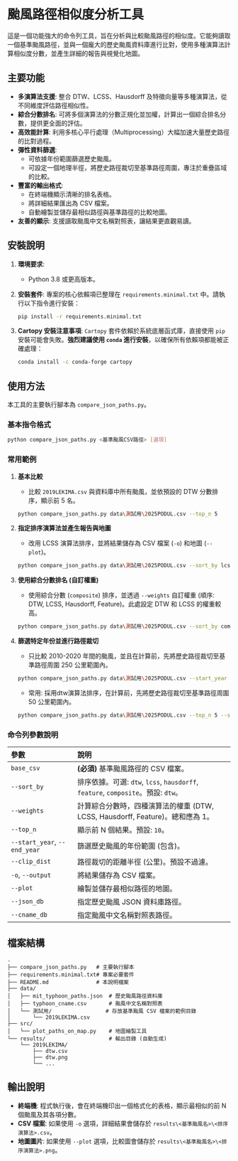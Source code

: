 # 颱風路徑相似度分析工具

這是一個功能強大的命令列工具，旨在分析與比較颱風路徑的相似度。它能夠讀取一個基準颱風路徑，並與一個龐大的歷史颱風資料庫進行比對，使用多種演算法計算相似度分數，並產生詳細的報告與視覺化地圖。

## 主要功能

*   **多演算法支援**: 整合 DTW、LCSS、Hausdorff 及特徵向量等多種演算法，從不同維度評估路徑相似性。
*   **綜合分數排名**: 可將多個演算法的分數正規化並加權，計算出一個綜合排名分數，提供更全面的評估。
*   **高效能計算**: 利用多核心平行處理（Multiprocessing）大幅加速大量歷史路徑的比對過程。
*   **彈性資料篩選**:
    *   可依據年份範圍篩選歷史颱風。
    *   可設定一個地理半徑，將歷史路徑裁切至基準路徑周圍，專注於重疊區域的比較。
*   **豐富的輸出格式**:
    *   在終端機顯示清晰的排名表格。
    *   將詳細結果匯出為 CSV 檔案。
    *   自動繪製並儲存最相似路徑與基準路徑的比較地圖。
*   **友善的顯示**: 支援讀取颱風中文名稱對照表，讓結果更直觀易讀。

## 安裝說明

1.  **環境要求**:
    *   Python 3.8 或更高版本。

2.  **安裝套件**:
    專案的核心依賴項已整理在 `requirements.minimal.txt` 中。請執行以下指令進行安裝：
    ```bash
    pip install -r requirements.minimal.txt
    ```

3.  **Cartopy 安裝注意事項**:
    `Cartopy` 套件依賴於系統底層函式庫，直接使用 `pip` 安裝可能會失敗。**強烈建議使用 `conda` 進行安裝**，以確保所有依賴項都能被正確處理：
    ```bash
    conda install -c conda-forge cartopy
    ```

## 使用方法

本工具的主要執行腳本為 `compare_json_paths.py`。

### 基本指令格式

```bash
python compare_json_paths.py <基準颱風CSV路徑> [選項]
```

### 常用範例

1.  **基本比較**
    *   比較 `2019LEKIMA.csv` 與資料庫中所有颱風，並依預設的 DTW 分數排序，顯示前 5 名。
    ```bash
    python compare_json_paths.py data\測試用\2025PODUL.csv --top_n 5
    ```

2.  **指定排序演算法並產生報告與地圖**
    *   改用 LCSS 演算法排序，並將結果儲存為 CSV 檔案 (`-o`) 和地圖 (`--plot`)。
    ```bash
    python compare_json_paths.py data\測試用\2025PODUL.csv --sort_by lcss --top_n 5 -o --plot
    ```

3.  **使用綜合分數排名 (自訂權重)**
    *   使用綜合分數 (`composite`) 排序，並透過 `--weights` 自訂權重 (順序: DTW, LCSS, Hausdorff, Feature)。此處設定 DTW 和 LCSS 的權重較高。
    ```bash
    python compare_json_paths.py data\測試用\2025PODUL.csv --sort_by composite --weights 0.4 0.4 0.1 0.1 -o --plot
    ```

4.  **篩選特定年份並進行路徑裁切**
    *   只比較 2010-2020 年間的颱風，並且在計算前，先將歷史路徑裁切至基準路徑周圍 250 公里範圍內。
    ```bash
    python compare_json_paths.py data\測試用\2025PODUL.csv --start_year 2010 --end_year 2020 --clip_dist 250
    ```
    * 常用: 採用dtw演算法排序，在計算前，先將歷史路徑裁切至基準路徑周圍 50 公里範圍內。
    ```bash
    python compare_json_paths.py data\測試用\2025PODUL.csv --top_n 5 --sort_by dtw -o --plot --clip_dist 50
    ```

### 命令列參數說明

| 參數 | 說明 |
| :--- | :--- |
| `base_csv` | **(必須)** 基準颱風路徑的 CSV 檔案。 |
| `--sort_by` | 排序依據。可選: `dtw`, `lcss`, `hausdorff`, `feature`, `composite`。預設: `dtw`。 |
| `--weights` | 計算綜合分數時，四種演算法的權重 (DTW, LCSS, Hausdorff, Feature)。總和應為 1。 |
| `--top_n` | 顯示前 N 個結果。預設: `10`。 |
| `--start_year`, `--end_year` | 篩選歷史颱風的年份範圍 (包含)。 |
| `--clip_dist` | 路徑裁切的距離半徑 (公里)。預設不過濾。 |
| `-o`, `--output` | 將結果儲存為 CSV 檔案。 |
| `--plot` | 繪製並儲存最相似路徑的地圖。 |
| `--json_db` | 指定歷史颱風 JSON 資料庫路徑。 |
| `--cname_db` | 指定颱風中文名稱對照表路徑。 |

## 檔案結構

```
.
├── compare_json_paths.py   # 主要執行腳本
├── requirements.minimal.txt# 專案必要套件
├── README.md               # 本說明檔案
├── data/
│   ├── mit_typhoon_paths.json  # 歷史颱風路徑資料庫
│   ├── typhoon_cname.csv       # 颱風中文名稱對照表
│   └── 測試用/                 # 存放基準颱風 CSV 檔案的範例目錄
│       └── 2019LEKIMA.csv
├── src/
│   └── plot_paths_on_map.py    # 地圖繪製工具
└── results/                    # 輸出目錄 (自動生成)
    └── 2019LEKIMA/
        ├── dtw.csv
        ├── dtw.png
        └── ...
```

## 輸出說明

*   **終端機**: 程式執行後，會在終端機印出一個格式化的表格，顯示最相似的前 N 個颱風及其各項分數。
*   **CSV 檔案**: 如果使用 `-o` 選項，詳細結果會儲存於 `results\<基準颱風名>\<排序演算法>.csv`。
*   **地圖圖片**: 如果使用 `--plot` 選項，比較圖會儲存於 `results\<基準颱風名>\<排序演算法>.png`。

